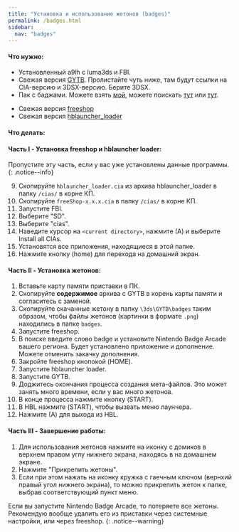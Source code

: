```yaml
---
title: "Установка и использование жетонов (badges)"
permalink: /badges.html
sidebar:
  nav: "badges"
---
```

#### <a name="what_need" />Что нужно:

+ Установленный a9lh с luma3ds и FBI. 
+ Свежая версия [GYTB](https://github.com/MrCheeze/GYTB). Пролистайте чуть ниже, там будут ссылки на CIA-версию и 3DSX-версию. Берите 3DSX. 
+ Пак с баджами. Можете взять [мой](https://goo.gl/KWHtCH), можете поискать [тут](https://badges.3dsthem.es/) или [тут](https://gbatemp.net/threads/nintendo-badge-arcade-badges-collection.405667/).
* Свежая версия [freeshop](https://github.com/Cruel/freeShop/releases)
* Свежая версия [hblauncher_loader](https://github.com/yellows8/hblauncher_loader/releases/latest)

#### <a name="instructions" />Что делать:

#### <a name="part1" />Часть I - Установка freeshop и hblauncher loader: 
Пропустите эту часть, если у вас уже установлены данные программы.
{: .notice--info}

9. Скопируйте `hblauncher_loader.cia` из архива hblauncher_loader в папку `/cias/` в корне КП.
11. Скопируйте `freeShop-x.x.x.cia` в папку `/cias/` в корне КП.
2. Запустите FBI.
3. Выберите "SD".
4. Выберите "cias".
5. Наведите курсор на `<current directory>`, нажмите (А) и выберите Install all CIAs.
6. Установятся все приложения, находящиеся в этой папке. 
8. Нажмите кнопку (home) для перехода на домашний экран. 

#### <a name="part2" />Часть II - Установка жетонов: 
1. Вставьте карту памяти приставки в ПК. 
2. Скопируйте **содержимое** архива с GYTB в корень карты памяти и согласитесь с заменой.
2. Скопируйте скачанные жетону в папку `\3ds\GYTB\badges` таким образом, чтобы файлы жетонов (картинки в формате `.png`) находились в папке `badges`.
1. Запустите freeshop.
2. В поиске введите слово badge и установите Nintendo Badge Arcade вашего региона. Будет установлено приложение и дополнение. Можете отменить закачку дополнения. 
3. Закройте freeshop кнопокой (HOME). 
4. Запустите hblauncher loader.
5. Запустите GYTB.
6. Доджитесь окончания процесса создания мета-файлов. Это может занять много времени, если у вас много жетонов. 
7. В конце процесса нажмите кнопку (START).
8. В HBL нажмите (START), чтобы вызвать меню лаунчера. 
9. Нажмите (А) для выхода из HBL. 

#### <a name="part3" />Часть III - Завершение работы: 
1. Для использования жетонов нажмите на иконку с домиков в верхнем правом углу нижнего экрана, находясь в на домашнем экране. 
2. Нажмите "Прикрепить жетоны".
3. Если при этом нажать на иконку кружка с гаечным ключом (вернхий правый угол нижнего экрана), то можно прикрепить жетон к папке, выбрав соответствующий пункт меню.

Если вы запустите Nintendo Badge Arcade, то потеряете все жетоны. Рекомендую вообще удалить его из приставки через системные настройки, или через freeshop. 
{: .notice--warning}


